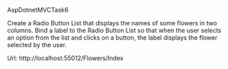 AspDotnetMVCTask6

Create a Radio Button List that displays the names of some flowers in two columns. Bind a label to the Radio Button List so that when the user selects an option from the list and clicks on a button, the label displays the flower selected by the user.

Url: http://localhost:55012/Flowers/Index